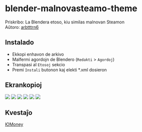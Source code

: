 # blender-malnovasteamo-theme  
Priskribo: La Blendera etoso, kiu similas malnovan Steamon  
Aŭtoro: [arbtttrn6](https://github.com/ArturAiwasan)  

## Instalado  

* Ekkopi enhavon de arkivo  
* Malfermi agordojn de Blendero (`Redakti` > `Agordoj`)  
* Transpasi al `Etosoj` sekcio  
* Premi `Instali` butonon kaj elekti *.xml dosieron  

## Ekrankopioj  

![](https://i.imgur.com/yvucGpF.png)
![](https://i.imgur.com/tZwBb9R.png)
![](https://i.imgur.com/I5c5rOy.png)
![](https://i.imgur.com/J9QMzRc.png)
![](https://i.imgur.com/pv08pn3.png)
![](https://i.imgur.com/45TIq70.png)

## Kvestaĵo  
[ЮMoney](https://yoomoney.ru/to/4100111870930873)
